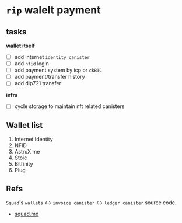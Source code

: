 # `rip` walelt payment

## tasks

**wallet itself**
- [ ] add internet `identity canister`
- [ ] add `nfid` login
- [ ] add payment system by icp or `ckBTC`
- [ ] add payment/transfer history
- [ ] add dip721 transfer

**infra**
- [ ] cycle storage to maintain nft related canisters

## Wallet list
1. Internet Identity
2. NFID
3. AstroX me
4. Stoic
5. Bitfinity
6. Plug


## Refs

`Squad`'s `wallets` <-> `invoice canister` <-> `ledger canister` source code.

- [squad.md](https://gist.github.com/minkj1992/e29b7f9a4c38b57f5881e6790edfa3ee)

